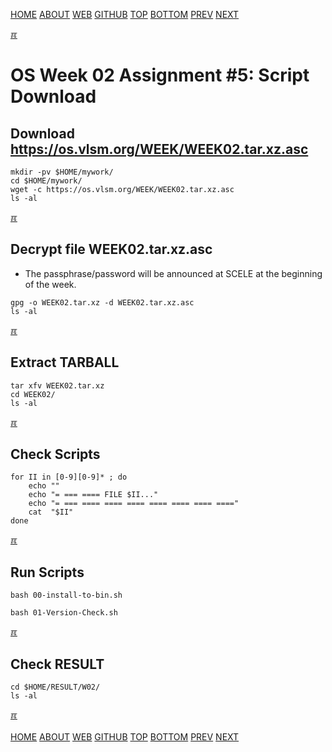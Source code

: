 ---
---
[HOME](index.md)
[ABOUT](README.md)
[WEB](https://osp4diss.vlsm.org/)
[GITHUB](https://github.com/os2xx/osp4diss/)
[TOP](#)
[BOTTOM](#endofpage)
[PREV](W02-08.md)
[NEXT](W02-09.md)

[&#x213C;](#endofpage)<br id="idx00">
# OS Week 02 Assignment #5: Script Download

## Download <https://os.vlsm.org/WEEK/WEEK02.tar.xz.asc>
```
mkdir -pv $HOME/mywork/
cd $HOME/mywork/
wget -c https://os.vlsm.org/WEEK/WEEK02.tar.xz.asc
ls -al

```

[&#x213C;](#)<br id="idx01">
## Decrypt file WEEK02.tar.xz.asc

* The passphrase/password will be announced at SCELE at the beginning of the week.

```
gpg -o WEEK02.tar.xz -d WEEK02.tar.xz.asc
ls -al

```

[&#x213C;](#)<br id="idx02">
## Extract TARBALL
```
tar xfv WEEK02.tar.xz
cd WEEK02/
ls -al

```

[&#x213C;](#)<br id="idx03">
## Check Scripts
```
for II in [0-9][0-9]* ; do
    echo ""
    echo "= === ==== FILE $II..."
    echo "= === ==== ==== ==== ==== ==== ==== ===="
    cat  "$II"
done

```

[&#x213C;](#)<br id="idx04">
## Run Scripts
```
bash 00-install-to-bin.sh

bash 01-Version-Check.sh

```

[&#x213C;](#)<br id="idx05">
## Check RESULT
```
cd $HOME/RESULT/W02/
ls -al

```

[&#x213C;](#)<br id="endofpage"><br>
[HOME](index.md)
[ABOUT](README.md)
[WEB](https://osp4diss.vlsm.org/)
[GITHUB](https://github.com/os2xx/osp4diss)
[TOP](#)
[BOTTOM](#endofpage)
[PREV](W02-08.md)
[NEXT](W02-09.md)
<br>

